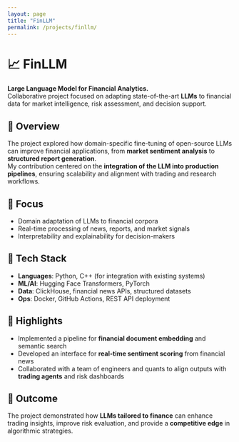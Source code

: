 ```yaml
---
layout: page
title: "FinLLM"
permalink: /projects/finllm/
---
```


# 📈 FinLLM

**Large Language Model for Financial Analytics.**  
Collaborative project focused on adapting state-of-the-art **LLMs** to financial data for market intelligence, risk assessment, and decision support.

## 🔹 Overview

The project explored how domain-specific fine-tuning of open-source LLMs can improve financial applications, from **market sentiment analysis** to **structured report generation**.  
My contribution centered on the **integration of the LLM into production pipelines**, ensuring scalability and alignment with trading and research workflows.

## 🔹 Focus

- Domain adaptation of LLMs to financial corpora  
- Real-time processing of news, reports, and market signals  
- Interpretability and explainability for decision-makers  

## 🔹 Tech Stack

- **Languages**: Python, C++ (for integration with existing systems)  
- **ML/AI**: Hugging Face Transformers, PyTorch  
- **Data**: ClickHouse, financial news APIs, structured datasets  
- **Ops**: Docker, GitHub Actions, REST API deployment  

## 🔹 Highlights

- Implemented a pipeline for **financial document embedding** and semantic search  
- Developed an interface for **real-time sentiment scoring** from financial news  
- Collaborated with a team of engineers and quants to align outputs with **trading agents** and risk dashboards  

## 🔹 Outcome

The project demonstrated how **LLMs tailored to finance** can enhance trading insights, improve risk evaluation, and provide a **competitive edge** in algorithmic strategies.
